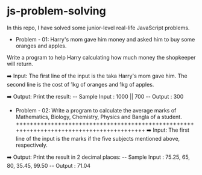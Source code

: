 # js-problem-solving
In this repo, I have solved some junior-level real-life JavaScript problems.

- Problem - 01: Harry's mom gave him money and asked him to buy some oranges and apples. 

Write a program to help Harry calculating how much money the shopkeeper will return.

➡️ Input: 
The first line of the input is the taka Harry's mom gave him.
The second line is the cost of 1kg of oranges and 1kg of apples.

➡️ Output:
Print the result:
-- Sample Input    : 1000 || 700
-- Output          : 300

- Problem - 02: Write a program to calculate the average marks of Mathematics, Biology, Chemistry, Physics and Bangla of a student.
++++++++++++++++++++++++++++++++++++++++++++++++++++++++++++++++++++++++++++++++++++++++
➡️ Input:
The first line of the input is the marks if the five subjects mentioned above, respectively.

➡️ Output:
Print the result in 2 decimal places:
-- Sample Input    : 75.25, 65, 80, 35.45, 99.50
-- Output          : 71.04